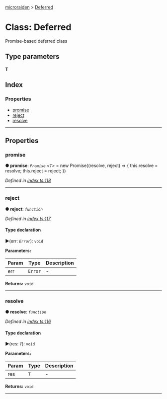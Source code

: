 [microraiden](../README.md) > [Deferred](../classes/deferred.md)



# Class: Deferred


Promise-based deferred class

## Type parameters
#### T 
## Index

### Properties

* [promise](deferred.md#promise)
* [reject](deferred.md#reject)
* [resolve](deferred.md#resolve)



---
## Properties
<a id="promise"></a>

###  promise

**●  promise**:  *`Promise`.<`T`>*  =  new Promise<T>((resolve, reject) => {
    this.resolve = resolve;
    this.reject = reject;
  })

*Defined in [index.ts:118](https://github.com/raiden-network/microraiden/blob/767bd8f/microraiden/microraiden/webui/microraiden/src/index.ts#L118)*





___

<a id="reject"></a>

###  reject

**●  reject**:  *`function`* 

*Defined in [index.ts:117](https://github.com/raiden-network/microraiden/blob/767bd8f/microraiden/microraiden/webui/microraiden/src/index.ts#L117)*


#### Type declaration
►(err: *`Error`*): `void`



**Parameters:**

| Param | Type | Description |
| ------ | ------ | ------ |
| err | `Error`   |  - |





**Returns:** `void`






___

<a id="resolve"></a>

###  resolve

**●  resolve**:  *`function`* 

*Defined in [index.ts:116](https://github.com/raiden-network/microraiden/blob/767bd8f/microraiden/microraiden/webui/microraiden/src/index.ts#L116)*


#### Type declaration
►(res: *`T`*): `void`



**Parameters:**

| Param | Type | Description |
| ------ | ------ | ------ |
| res | `T`   |  - |





**Returns:** `void`






___


